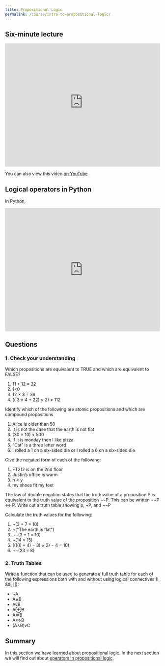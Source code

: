 ```yaml
---
title: Propositional Logic
permalink: /course/intro-to-propositional-logic/
---
```


## Six-minute lecture

<iframe width="100%" height="400px" src="https://www.youtube-nocookie.com/embed/X_f8upZKcKc" frameborder="0" allow="accelerometer; autoplay; encrypted-media; gyroscope; picture-in-picture" allowfullscreen></iframe>

You can also view this video [on YouTube](https://youtu.be/X_f8upZKcKc)


## Logical operators in Python

In Python, 

<iframe height="400px" width="100%" src="https://repl.it/@davidgundry/MathsForCSModularArithmaticModulusDemo?lite=true" scrolling="no" frameborder="no" allowtransparency="true" allowfullscreen="true" sandbox="allow-forms allow-pointer-lock allow-popups allow-same-origin allow-scripts allow-modals"></iframe>


## Questions

### 1. Check your understanding

Which propositions are equivalent to TRUE and which are equivalent to
FALSE?

1.  11 + 12 = 22
2.  1<0
3.  12 × 3 = 36
4.  (( 3 × 4 + 22) × 2) ≠ 112

Identify which of the following are atomic propositions and which are compound propositions

1. Alice is older than 50
2. It is not the case that the earth is not flat
3. (30 × 10) < 500
4. If it is monday then I like pizza
5. “Cat” is a three letter word
6. I rolled a 1 on a six-sided die or I rolled a 6 on a six-sided die 

Give the negated form of each of the following:

1. FT212 is on the 2nd floor
2. Justin’s office is warm
3. n < y
4. my shoes fit my feet

The law of double negation states that the truth value of a proposition P is equivalent to the truth value of the proposition  ¬¬P. This can be written	¬¬P ⇔ P. Write out a truth table showing p, ¬P, and ¬¬P

Calculate the truth values for the following:
1. ¬(3 + 7 = 10)
2. ¬("The earth is flat")
3. ¬¬(3 + 1 = 10)
4. ¬(14 < 15)
5. ((((6 + 4) − 3) × 2) − 4 = 10)
6. ¬¬(23 = 8)

### 2. Truth Tables

Write a function that can be used to generate a full truth table for each of the following expressions both with and without using logical connectives (!, &&, ||):

* ¬A
* A∧B
* AvB
* A⊕B
* A⇒B
* A⇔B
* (A∧B)vC

## Summary

In this section we have learned about propositional logic. In the next section we will find out about [operators in propositional logic](./logical-operators/).